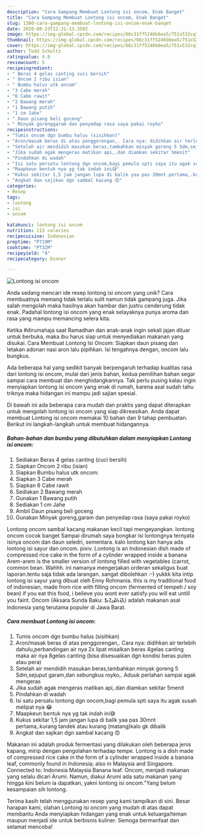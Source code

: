 ```yaml
---
description: "Cara Gampang Membuat Lontong isi oncom, Enak Banget"
title: "Cara Gampang Membuat Lontong isi oncom, Enak Banget"
slug: 1300-cara-gampang-membuat-lontong-isi-oncom-enak-banget
date: 2020-08-23T12:31:13.358Z
image: https://img-global.cpcdn.com/recipes/66c31ff5246b6ea5/751x532cq70/lontong-isi-oncom-foto-resep-utama.jpg
thumbnail: https://img-global.cpcdn.com/recipes/66c31ff5246b6ea5/751x532cq70/lontong-isi-oncom-foto-resep-utama.jpg
cover: https://img-global.cpcdn.com/recipes/66c31ff5246b6ea5/751x532cq70/lontong-isi-oncom-foto-resep-utama.jpg
author: Todd Schultz
ratingvalue: 4.8
reviewcount: 5
recipeingredient:
- " Beras 4 gelas canting cuci bersih"
- " Oncom 2 ribu isian"
- " Bumbu halus utk oncom"
- "3 Cabe merah"
- "6 Cabe rawit"
- "2 Bawang merah"
- "1 Bawang putih"
- "1 cm Jahe"
- " Daun pisang beli goceng"
- " Minyak gorenggaram dan penyedap rasa saya pakai royko"
recipeinstructions:
- "Tumis oncom dgn bumbu halus (sisihkan)"
- "Aron/masak beras di atas penggorengan,. Cara nya: didihkan air terlebih dahulu,perbandingan air nya 2x lipat misalkan beras 4gelas canting maka air nya 8gelas canting (bisa disesuaikan dgn kondisi beras pulen atau pera)"
- "Setelah air mendidih masukan beras,tambahkan minyak goreng 5 Sdm,sejuput garam,dan sebungkus royko,. Aduuk perlahan sampai agak mengeras"
- "Jika sudah agak mengeras matikan api,.dan diamkan sekitar 5menit"
- "Pindahkan di wadah"
- "Isi satu persatu lontong dgn oncom,bagi pemula spti saya itu agak susah melipat nya 😂"
- "Maapkeun bentuk nya yg tak indah ini😅"
- "Kukus sekitar 1,5 jam jangan lupa di balik yaa pas 30mnt pertama,.kurang tandek atau kurang (matang)kalo gk dibalik"
- "Angkat dan sajikan dgn sambal kacang 😍"
categories:
- Resep
tags:
- lontong
- isi
- oncom

katakunci: lontong isi oncom 
nutrition: 113 calories
recipecuisine: Indonesian
preptime: "PT19M"
cooktime: "PT32M"
recipeyield: "4"
recipecategory: Dinner

---
```



![Lontong isi oncom](https://img-global.cpcdn.com/recipes/66c31ff5246b6ea5/751x532cq70/lontong-isi-oncom-foto-resep-utama.jpg)

Anda sedang mencari ide resep lontong isi oncom yang unik? Cara membuatnya memang tidak terlalu sulit namun tidak gampang juga. Jika salah mengolah maka hasilnya akan hambar dan justru cenderung tidak enak. Padahal lontong isi oncom yang enak selayaknya punya aroma dan rasa yang mampu memancing selera kita.

Ketika #dirumahaja saat Ramadhan dan anak-anak ingin sekali jajan diluar untuk berbuka, maka ibu harus siap untuk menyediakan makanan yang disukai. Cara Membuat Lontong Isi Oncom: Siapkan daun pisang dan letakan adonan nasi aron lalu pipihkan. Isi tengahnya dengan, oncom lalu bungkus.

Ada beberapa hal yang sedikit banyak berpengaruh terhadap kualitas rasa dari lontong isi oncom, mulai dari jenis bahan, kedua pemilihan bahan segar sampai cara membuat dan menghidangkannya. Tak perlu pusing kalau ingin menyiapkan lontong isi oncom yang enak di rumah, karena asal sudah tahu triknya maka hidangan ini mampu jadi sajian spesial.


Di bawah ini ada beberapa cara mudah dan praktis yang dapat diterapkan untuk mengolah lontong isi oncom yang siap dikreasikan. Anda dapat membuat Lontong isi oncom memakai 10 bahan dan 9 tahap pembuatan. Berikut ini langkah-langkah untuk membuat hidangannya.

<!--inarticleads1-->

##### Bahan-bahan dan bumbu yang dibutuhkan dalam menyiapkan Lontong isi oncom:

1. Sediakan  Beras 4 gelas canting (cuci bersih)
1. Siapkan  Oncom 2 ribu (isian)
1. Siapkan  Bumbu halus utk oncom:
1. Siapkan 3 Cabe merah
1. Siapkan 6 Cabe rawit
1. Sediakan 2 Bawang merah
1. Gunakan 1 Bawang putih
1. Sediakan 1 cm Jahe
1. Ambil  Daun pisang beli goceng
1. Gunakan  Minyak goreng,garam dan penyedap rasa (saya pakai royko)


Lontong oncom sambal kacang makanan kecil tapi mengeyangkan. lontong oncom cocok banget Sampai dirumah saya bongkar isi lontongnya ternyata isinya oncom dan daun seledri, sementara. kalo lontong kan hanya ada lontong isi sayur dan oncom. pixiv. Lontong is an Indonesian dish made of compressed rice cake in the form of a cylinder wrapped inside a banana Arem-arem is the smaller version of lontong filled with vegetables (carrot, common bean. Wahhh. ini namanya mengerjakan orderan sekaligus buat laporan.tentu saja tidak ada larangan. sangat dibolehkan :-) yukkk kita intip lontong isi sayur yang dibuat oleh Enny Rohmania. this is my traditional food of indonesian, made from rice with filling oncom (fermented of tempeh / soy bean) if you eat this food, i believe you wont ever satisfy.you will eat untill you faint. Oncom (Aksara Sunda Baku: ᮇᮔ᮪ᮎᮧᮙ᮪) adalah makanan asal Indonesia yang terutama populer di Jawa Barat. 

<!--inarticleads2-->

##### Cara membuat Lontong isi oncom:

1. Tumis oncom dgn bumbu halus (sisihkan)
1. Aron/masak beras di atas penggorengan,. Cara nya: didihkan air terlebih dahulu,perbandingan air nya 2x lipat misalkan beras 4gelas canting maka air nya 8gelas canting (bisa disesuaikan dgn kondisi beras pulen atau pera)
1. Setelah air mendidih masukan beras,tambahkan minyak goreng 5 Sdm,sejuput garam,dan sebungkus royko,. Aduuk perlahan sampai agak mengeras
1. Jika sudah agak mengeras matikan api,.dan diamkan sekitar 5menit
1. Pindahkan di wadah
1. Isi satu persatu lontong dgn oncom,bagi pemula spti saya itu agak susah melipat nya 😂
1. Maapkeun bentuk nya yg tak indah ini😅
1. Kukus sekitar 1,5 jam jangan lupa di balik yaa pas 30mnt pertama,.kurang tandek atau kurang (matang)kalo gk dibalik
1. Angkat dan sajikan dgn sambal kacang 😍


Makanan ini adalah produk fermentasi yang dilakukan oleh beberapa jenis kapang, mirip dengan pengolahan terhadap tempe. Lontong is a dish made of compressed rice cake in the form of a cylinder wrapped inside a banana leaf, commonly found in Indonesia; also in Malaysia and Singapore. Connected to: Indonesia Malaysia Banana leaf. Oncom, menjadi makanan yang selalu dicari Arumi. Namun, diakui Arumi ada satu makanan yang hingga kini belum ia dapatkan, yakni lontong isi oncom.&#34;Yang belum kesampaian sih lontong. 

Terima kasih telah menggunakan resep yang kami tampilkan di sini. Besar harapan kami, olahan Lontong isi oncom yang mudah di atas dapat membantu Anda menyiapkan hidangan yang enak untuk keluarga/teman maupun menjadi ide untuk berbisnis kuliner. Semoga bermanfaat dan selamat mencoba!

